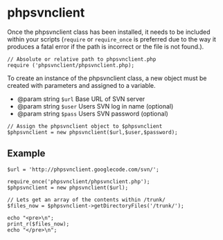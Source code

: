 # phpsvnclient #

Once the phpsvnclient class has been installed, it needs to be included within your scripts (`require` or `require_once` is preferred due to the way it produces a fatal error if the path is incorrect or the file is not found.).

```
// Absolute or relative path to phpsvnclient.php
require ('phpsvnclient/phpsvnclient.php);
```

To create an instance of the phpsvnclient class, a new object must be created with parameters and assigned to a variable.

  * @param string  `$url` Base URL of SVN server
  * @param string  `$user` Users SVN log in name (optional)
  * @param string  `$pass` Users SVN password (optional)

```
// Assign the phpsvnclient object to $phpsvnclient
$phpsvnclient = new phpsvnclient($url,$user,$password);
```

## Example ##

```
$url = 'http://phpsvnclient.googlecode.com/svn/';

require_once('phpsvnclient/phpsvnclient.php');
$phpsvnclient = new phpsvnclient($url);

// Lets get an array of the contents within /trunk/
$files_now = $phpsvnclient->getDirectoryFiles('/trunk/');

echo "<pre>\n";
print_r($files_now);
echo "</pre>\n";
```